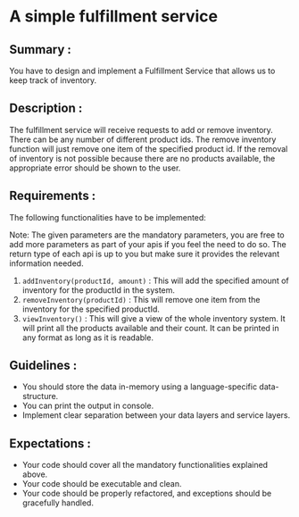 # A simple fulfillment service

## Summary :

You have to design and implement a Fulfillment Service that allows us to keep track of inventory.

## Description :

The fulfillment service will receive requests to add or remove inventory.
There can be any number of different product ids.
The remove inventory function will just remove one item of the specified product id.
If the removal of inventory is not possible because there are no products available, the appropriate error should be
shown to the user.

## Requirements :

The following functionalities have to be implemented:<br/>

Note: The given parameters are the mandatory parameters, you are free to add more parameters as part of your apis if you
feel the need to do so. The return type of each api is up to you but make sure it provides the relevant information
needed.

1. `addInventory(productId, amount)` : This will add the specified amount of inventory for the productId in the system.
2. `removeInventory(productId)` : This will remove one item from the inventory for the specified productId.
3. `viewInventory()` : This will give a view of the whole inventory system. It will print all the products available
   and their count. It can be printed in any format as long as it is readable.

## Guidelines :

- You should store the data in-memory using a language-specific data-structure.
- You can print the output in console.
- Implement clear separation between your data layers and service layers.

## Expectations :

- Your code should cover all the mandatory functionalities explained above.
- Your code should be executable and clean.
- Your code should be properly refactored, and exceptions should be gracefully handled.
